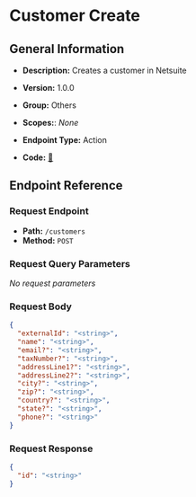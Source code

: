 # Customer Create

## General Information

- **Description:** Creates a customer in Netsuite

- **Version:** 1.0.0
- **Group:** Others
- **Scopes:**: _None_
- **Endpoint Type:** Action
- **Code:** [🔗](https://github.com/NangoHQ/integration-templates/tree/main/integrations/netsuite-tba/actions/customer-create.ts)

## Endpoint Reference

### Request Endpoint

- **Path:** `/customers`
- **Method:** `POST`

### Request Query Parameters

_No request parameters_

### Request Body

```json
{
  "externalId": "<string>",
  "name": "<string>",
  "email?": "<string>",
  "taxNumber?": "<string>",
  "addressLine1?": "<string>",
  "addressLine2?": "<string>",
  "city?": "<string>",
  "zip?": "<string>",
  "country?": "<string>",
  "state?": "<string>",
  "phone?": "<string>"
}
```

### Request Response

```json
{
  "id": "<string>"
}
```
